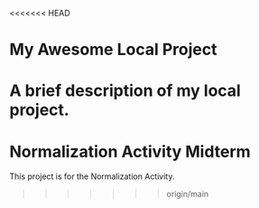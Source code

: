 <<<<<<< HEAD
# My Awesome Local Project

A brief description of my local project.
=======
# Normalization Activity Midterm

This project is for the Normalization Activity.
>>>>>>> origin/main